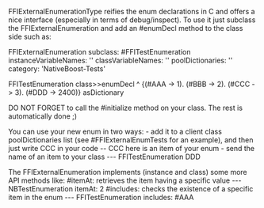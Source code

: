 FFIExternalEnumerationType reifies the enum declarations in C and offers a nice interface (especially in terms of debug/inspect).To use it just subclass the FFIExternalEnumeration and add an #enumDecl method to the class side such as:FFIExternalEnumeration subclass: #FFITestEnumeration	instanceVariableNames: ''	classVariableNames: ''	poolDictionaries: ''	category: 'NativeBoost-Tests'FFITestEnumeration class>>enumDecl	^ {(#AAA -> 1).	(#BBB -> 2).	(#CCC -> 3).	(#DDD -> 2400)} asDictionary DO NOT FORGET to call the #initialize method on your class. The rest is automatically done ;)You can use your new enum in two ways:	- add it to a client class poolDictionaries list (see  #FFIExternalEnumTests for an example), 		and then just write CCC in your code -- CCC here is an item of your enum	- send the name of an item to your class --- FFITestEnumeration DDDThe FFIExternalEnumeration implements  (instance and class) some more API methods like:	#itemAt: retrieves the item having a specific value  --- NBTestEnumeration itemAt: 2	#includes: checks the existence of a specific item in the enum --- FFITestEnumeration includes: #AAA
